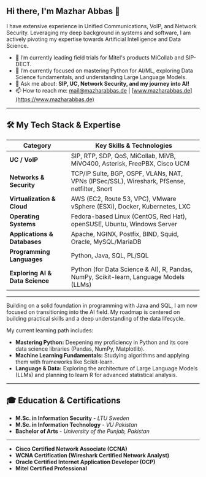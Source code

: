 ## Hi there, I'm Mazhar Abbas 👋
I have extensive experience in Unified Communications, VoIP, and Network Security. Leveraging my deep background in systems and software, I am actively pivoting my expertise towards Artificial Intelligence and Data Science.

- 🔭 I’m currently leading field trials for Mitel's products MiCollab and SIP-DECT.
- 🌱 I’m currently focused on mastering Python for AI/ML, exploring Data Science fundamentals, and understanding Large Language Models.
- 💬 Ask me about: **SIP, UC, Network Security, and my journey into AI!**
- 📫 How to reach me: [mail@mazharabbas.de](mailto:mail@mazharabbas.de) | [www.mazharabbas.de](https://www.mazharabbas.de)

---

## 🛠️ My Tech Stack & Expertise

| Category                  | Key Skills & Technologies                                                                       |
| ------------------------- | ----------------------------------------------------------------------------------------------- |
| **UC / VoIP**             | SIP, RTP, SDP, QoS, MiCollab, MiVB, MiVO400, Asterisk, FreePBX, Cisco UCM                          |
| **Networks & Security**   | TCP/IP Suite, BGP, OSPF, VLANs, NAT, VPNs (IPSec/SSL), Wireshark, PfSense, netfilter, Snort      |
| **Virtualization & Cloud**| AWS (EC2, Route 53, VPC), VMware vSphere (ESXi), Docker, Kubernetes, LXC                         |
| **Operating Systems**     | Fedora-based Linux (CentOS, Red Hat), openSUSE, Ubuntu, Windows Server                          |
| **Applications & Databases**| Apache, NGINX, Postfix, BIND, Squid, Oracle, MySQL/MariaDB                                              |
| **Programming Languages** | Python, Java, SQL, PL/SQL                                                                       |
| **Exploring AI & Data Science** | Python (for Data Science & AI), R, Pandas, NumPy, Scikit-learn, Language Models (LLMs)      |

---
Building on a solid foundation in programming with Java and SQL, I am now focused on transitioning into the AI field. My roadmap is centered on building practical skills and a deep understanding of the data lifecycle.

My current learning path includes:
- **Mastering Python:** Deepening my proficiency in Python and its core data science libraries (Pandas, NumPy, Matplotlib).
- **Machine Learning Fundamentals:** Studying algorithms and applying them with frameworks like Scikit-learn.
- **Language & Data:** Exploring the architecture of Large Language Models (LLMs) and planning to learn R for advanced statistical analysis.

---
## 🎓 Education & Certifications

- **M.Sc. in Information Security** - *LTU Sweden*
- **M.Sc. in Information Technology** - *VU Pakistan*
- **Bachelor of Arts** - *University of the Punjab, Pakistan*

---

- **Cisco Certified Network Associate (CCNA)**
- **WCNA Certification (Wireshark Certified Network Analyst)**
- **Oracle Certified Internet Application Developer (OCP)**
- **Mitel Certified Professional**

